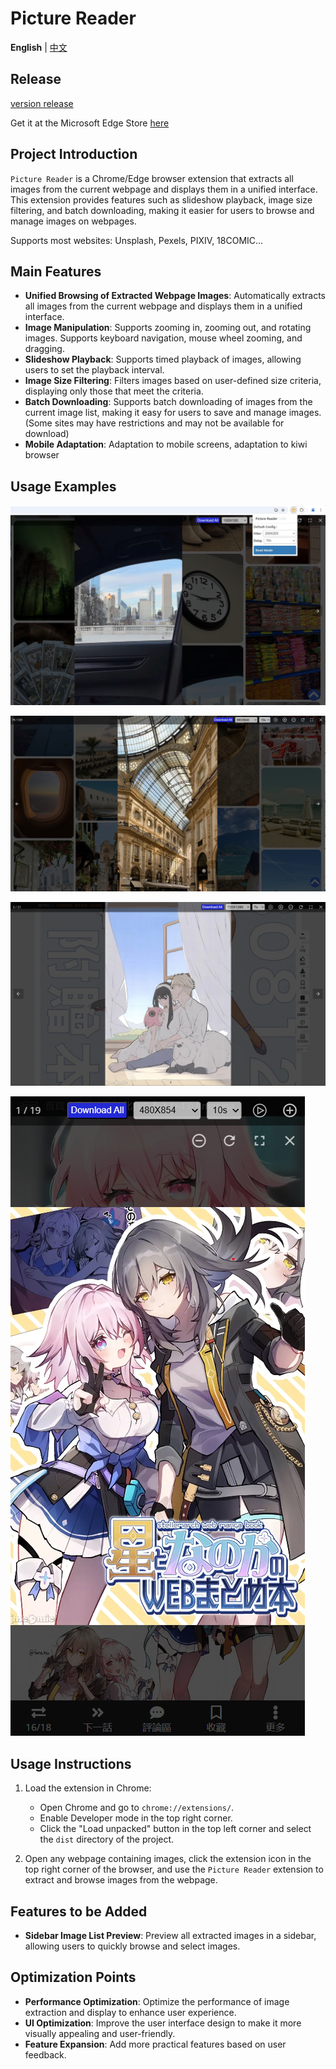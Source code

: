 # Picture Reader

**English** | [中文](./README.zh-CN.md)

## Release

[version release](https://github.com/kakuuuu/picture-reader/releases)

Get it at the Microsoft Edge Store [here](https://microsoftedge.microsoft.com/addons/detail/picture-reader/ejbbhhcdffiocibipjepabjbpejplooh)

## Project Introduction

`Picture Reader` is a Chrome/Edge browser extension that extracts all images from the current webpage and displays them in a unified interface. This extension provides features such as slideshow playback, image size filtering, and batch downloading, making it easier for users to browse and manage images on webpages.

Supports most websites: Unsplash, Pexels, PIXIV, 18COMIC...

## Main Features

- **Unified Browsing of Extracted Webpage Images**: Automatically extracts all images from the current webpage and displays them in a unified interface.
- **Image Manipulation**: Supports zooming in, zooming out, and rotating images. Supports keyboard navigation, mouse wheel zooming, and dragging.
- **Slideshow Playback**: Supports timed playback of images, allowing users to set the playback interval.
- **Image Size Filtering**: Filters images based on user-defined size criteria, displaying only those that meet the criteria.
- **Batch Downloading**: Supports batch downloading of images from the current image list, making it easy for users to save and manage images. (Some sites may have restrictions and may not be available for download)
- **Mobile Adaptation**: Adaptation to mobile screens, adaptation to kiwi browser

## Usage Examples

![Example 1](./images/example1.jpg)

![Example 2](./images/example2.jpg)

![Example 3](./images/example3.jpg)

![Example 4](./images/example4.png)

## Usage Instructions

1. Load the extension in Chrome:

   - Open Chrome and go to `chrome://extensions/`.
   - Enable Developer mode in the top right corner.
   - Click the "Load unpacked" button in the top left corner and select the `dist` directory of the project.

2. Open any webpage containing images, click the extension icon in the top right corner of the browser, and use the `Picture Reader` extension to extract and browse images from the webpage.

## Features to be Added

- **Sidebar Image List Preview**: Preview all extracted images in a sidebar, allowing users to quickly browse and select images.

## Optimization Points

- **Performance Optimization**: Optimize the performance of image extraction and display to enhance user experience.
- **UI Optimization**: Improve the user interface design to make it more visually appealing and user-friendly.
- **Feature Expansion**: Add more practical features based on user feedback.

